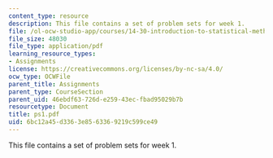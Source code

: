 ```yaml
---
content_type: resource
description: This file contains a set of problem sets for week 1.
file: /ol-ocw-studio-app/courses/14-30-introduction-to-statistical-method-in-economics-spring-2006/6bc12a45d3363e8563369219c599ce49_ps1.pdf
file_size: 48030
file_type: application/pdf
learning_resource_types:
- Assignments
license: https://creativecommons.org/licenses/by-nc-sa/4.0/
ocw_type: OCWFile
parent_title: Assignments
parent_type: CourseSection
parent_uid: 46ebdf63-726d-e259-43ec-fbad95029b7b
resourcetype: Document
title: ps1.pdf
uid: 6bc12a45-d336-3e85-6336-9219c599ce49
---
```

This file contains a set of problem sets for week 1.